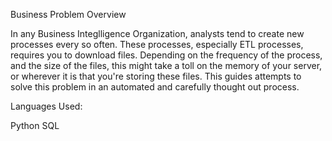Business Problem Overview

In any Business Integlligence Organization, analysts tend to create new processes every so often. These processes, especially ETL processes, 
requires you to download files. Depending on the frequency of the process, and the size of the files, this might take a toll on the memory 
of your server, or wherever it is that you're storing these files. This guides attempts to solve this problem in an automated and carefully
thought out process. 


Languages Used:

Python
SQL

